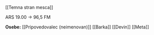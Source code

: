 [[Temna stran mesca]]

ARS 19.00 -> 96,5 FM

**Osebe:**
[[Pripovedovalec (neimenovan)]]
[[Barka]]
[[Devin]]
[[Meta]]